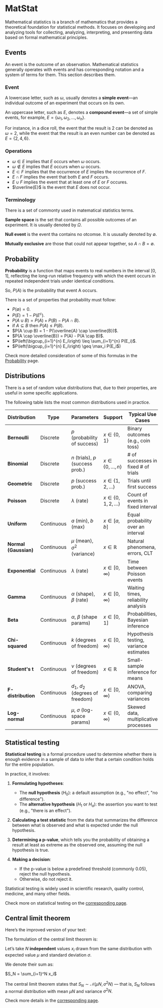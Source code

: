 # MatStat

Mathematical statistics is a branch of mathematics that provides a theoretical foundation for statistical methods. It focuses on developing and analyzing tools for collecting, analyzing, interpreting, and presenting data based on formal mathematical principles.

## Events

An event is the outcome of an observation. Mathematical statistics generally operates with events and has corresponding notation and a system of terms for them. This section describes them.

### Event

A lowercase letter, such as $\omega$, usually denotes a **simple event**—an individual outcome of an experiment that occurs on its own.

An uppercase letter, such as $E$, denotes a **compound event**—a set of simple events, for example, $E = \left\{ \omega_1, \omega_2, \ldots, \omega_n \right\}$.

For instance, in a dice roll, the event that the result is 2 can be denoted as $\omega = 2$, while the event that the result is an even number can be denoted as $E = \left\{2, 4, 6\right\}$.

### Operations

- $\omega \in E$ implies that $E$ occurs when $\omega$ occurs.
- $\omega \notin E$ implies that $E$ occurs when $\omega$ occurs.
- $E \subset F$ implies that the occurrence of $E$ implies the occurrence of $F$.
- $E \cap F$ implies the event that both $E$ and $F$ occurs.
- $E \cup F$ implies the event that at least one of $E$ or $F$ occures.
- $\overline{E}$ is the event that $E$ does not occur.

### Terminology

There is a set of commonty used in matematical statistics terms.

**Sample space** is the set that contains all possible outcomes of an experiment. It is usually denoted by $\Omega$.

**Null event** is the event tha contains no otcomse. It is ususally denoted by $\emptyset$.

**Mutually exclusive** are those that could not appear together, so $A \cap B = \emptyset$.

## Probability

**Probability** is a function that maps events to real numbers in the interval [0, 1], reflecting the long-run relative frequency with which the event occurs in repeated independent trials under identical conditions.

So, $P(A)$ is the probability that event A occurs.

There is a set of properties that probability must follow:

- $P(\emptyset) = 0$.
- $P(E) = 1 - P(E^c)$.
- $P(A \cup B) = P(A) + P(B) - P(A \cap B)$.
- $\text{if } A \subseteq B \text{ then } P(A) \leq P(B)$.
- $P(A \cup B) = 1 - P(\overline{A} \cap \overline{B})$.
- $P(A \cap \overline{B}) = P(A) - P(A \cap B)$.
- $P\left(\bigcup_{i=1}^{n} E_i\right) \leq \sum_{i=1}^{n} P(E_i)$.
- $P\left(\bigcup_{i=1}^{n} E_i\right) \geq \max_i P(E_i$)

Check more detailed consideration of some of this formulas in the [Probability](mat_stat/probability.md) page.

## Distributions

There is a set of random value distributions that, due to their properties, are useful in some specific applications.

The following table lists the most common distributions used in practice.

| Distribution       | Type       | Parameters                            | Support                    | Typical Use Cases                                    |
|--------------------|------------|----------------------------------------|-----------------------------|------------------------------------------------------|
| **Bernoulli**      | Discrete   | $p$ (probability of success)           | $x \in \{0, 1\}$           | Binary outcomes (e.g., coin toss)                   |
| **Binomial**       | Discrete   | $n$ (trials), $p$ (success prob.)      | $x \in \{0, \dots, n\}$    | # of successes in fixed # of trials                 |
| **Geometric**      | Discrete   | $p$ (success prob.)                    | $x \in \{1, 2, \dots\}$    | Trials until first success                          |
| **Poisson**        | Discrete   | $\lambda$ (rate)                       | $x \in \{0, 1, 2, \dots\}$ | Count of events in fixed interval                   |
| **Uniform**        | Continuous | $a$ (min), $b$ (max)                   | $x \in [a, b]$             | Equal probability over an interval                  |
| **Normal (Gaussian)** | Continuous | $\mu$ (mean), $\sigma^2$ (variance) | $x \in \mathbb{R}$         | Natural phenomena, errors, CLT                      |
| **Exponential**    | Continuous | $\lambda$ (rate)                       | $x \in [0, \infty)$        | Time between Poisson events                         |
| **Gamma**          | Continuous | $\alpha$ (shape), $\beta$ (rate)      | $x \in [0, \infty)$        | Waiting times, reliability analysis                 |
| **Beta**           | Continuous | $\alpha$, $\beta$ (shape params)      | $x \in [0, 1]$             | Probabilities, Bayesian inference                   |
| **Chi-squared**    | Continuous | $k$ (degrees of freedom)              | $x \in [0, \infty)$        | Hypothesis testing, variance estimates              |
| **Student's t**    | Continuous | $\nu$ (degrees of freedom)            | $x \in \mathbb{R}$         | Small-sample inference for means                    |
| **F-distribution** | Continuous | $d_1$, $d_2$ (degrees of freedom)     | $x \in [0, \infty)$        | ANOVA, comparing variances                          |
| **Log-normal**     | Continuous | $\mu$, $\sigma$ (log-space params)    | $x \in (0, \infty)$        | Skewed data, multiplicative processes               |


## Statistical testing

**Statistical testing** is a formal procedure used to determine whether there is enough evidence in a sample of data to infer that a certain condition holds for the entire population.

In practice, it involves:

1. **Formulating hypotheses**:

   * The **null hypothesis** ($H_0$): a default assumption (e.g., "no effect", "no difference").
   * The **alternative hypothesis** ($H_1$ or $H_a$): the assertion you want to test (e.g., "there is an effect").

2. **Calculating a test statistic** from the data that summarizes the difference between what is observed and what is expected under the null hypothesis.

3. **Determining a p-value**, which tells you the probability of obtaining a result at least as extreme as the observed one, assuming the null hypothesis is true.

4. **Making a decision**:

   * If the p-value is below a predefined threshold (commonly 0.05), reject the null hypothesis.
   * Otherwise, do not reject it.

Statistical testing is widely used in scientific research, quality control, medicine, and many other fields.

Check more on statistical testing on the [corresponding page](mat_stat/stat_testing.ipynb).

## Central limit theorem

Here’s the improved version of your text:

The formulation of the central limit theorem is:

Let’s take $N$ **independent** values $x_i$ drawn from the same distribution with expected value $\mu$ and standard deviation $\sigma$.

We denote their sum as:

$S_N = \sum_{i=1}^N x_i$

The central limit theorem states that $S_N \sim \mathcal{N}(\mu N, \sigma^2 N)$ — that is, $S_N$ follows a normal distribution with mean $\mu N$ and variance $\sigma^2 N$.

Check more details in the [corresponding page](mat_stat/cent_limit_theorem.ipynb).
